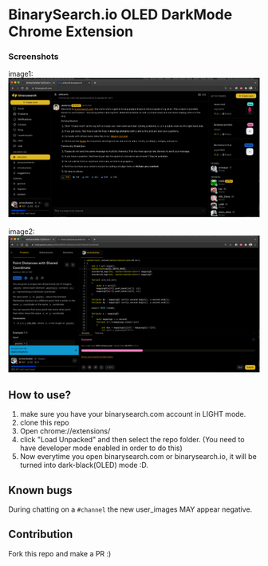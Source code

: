 # BinarySearch.io OLED DarkMode Chrome Extension

### Screenshots
<div>
image1:
<img src="./assest/img1.png">
</div>
<br>
<div>
image2:
<img src="./assest/img2.png">
</div>


## How to use?
1. make sure you have your binarysearch.com account in LIGHT mode.
2. clone this repo
3. Open chrome://extensions/
4. click "Load Unpacked" and then select the repo folder. (You need to have developer mode enabled in order to do this)
5. Now everytime you open binarysearch.com or binarysearch.io, it will be turned into dark-black(OLED) mode :D.


## Known bugs
During chatting on a `#channel` the new user_images MAY appear negative.

## Contribution
Fork this repo and make a PR :)
